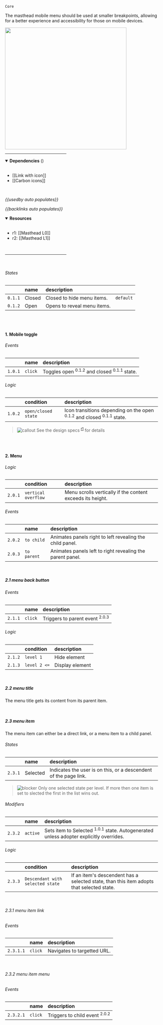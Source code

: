 `Core` <!-- category start --><!-- category end -->

The masthead mobile menu should be used at smaller breakpoints, allowing for a better experience and accessibility for those on mobile devices.

<a href="https://user-images.githubusercontent.com/3793636/149967528-e3e7f045-be9e-4689-ba88-20975e079fd0.png" target="_blank"><img src="https://user-images.githubusercontent.com/3793636/149967528-e3e7f045-be9e-4689-ba88-20975e079fd0.png" width="400px" /></a>

<hr width="40%" />

<!-- toc start open="true" depthStart="3" depthEnd="5" --><!-- toc end -->

<details open="true">
  <summary><strong>Dependencies</strong> (<!-- dependencyCount start --><!-- dependencyCount end -->)</summary><br />

- [[Link with icon]]
- [[Carbon icons]]

<br />
</details>

<!-- usedby start -->

_{{usedby auto populates}}_

<!-- usedby end -->

<!-- backlinks start -->

_{{backlinks auto populates}}_

<!-- backlinks end -->

<a name="resources"></a>

<details open="true">
  <summary><strong>Resources</strong></summary><br />

- r1: [[Masthead L0]]
- r2: [[Masthead L1]]

<br />
</details>

<hr width="40%" />

<br />

###### States

|         | name   | description                 |           |
| :------ | :----- | :-------------------------- | :-------- |
| `0.1.1` | Closed | Closed to hide menu items.  | `default` |
| `0.1.2` | Open   | Opens to reveal menu items. |           |

<br /><br />

#### 1. Mobile toggle

###### Events

|         | name    | description                                                      |
| :------ | :------ | :--------------------------------------------------------------- |
| `1.0.1` | `click` | Toggles open <sup>0.1.2</sup> and closed <sup>0.1.1</sup> state. |

###### Logic

|         | condition           | description                                                                                |
| :------ | :------------------ | :----------------------------------------------------------------------------------------- |
| `1.0.2` | `open/closed state` | Icon transitions depending on the open <sup>0.1.2</sup> and closed <sup>0.1.1</sup> state. |

> ![callout](https://user-images.githubusercontent.com/3793636/117873919-f6faba80-b265-11eb-81a5-039bdcd822e8.png)
> See the design specs <sup>[r1](#resources)</sup> for details

<br /><br />

#### 2. Menu

###### Logic

|         | condition           | description                                                |
| :------ | :------------------ | :--------------------------------------------------------- |
| `2.0.1` | `vertical overflow` | Menu scrolls vertically if the content exceeds its height. |

###### Events

|         | name        | description                                               |
| :------ | :---------- | :-------------------------------------------------------- |
| `2.0.2` | `to child`  | Animates panels right to left revealing the child panel.  |
| `2.0.3` | `to parent` | Animates panels left to right revealing the parent panel. |

<br />

##### 2.1 menu back button

###### Events

|         | name    | description                               |
| :------ | :------ | :---------------------------------------- |
| `2.1.1` | `click` | Triggers to parent event <sup>2.0.3</sup> |

###### Logic

|         | condition    | description     |
| :------ | :----------- | :-------------- |
| `2.1.2` | `level 1`    | Hide element    |
| `2.1.3` | `level 2 <=` | Display element |

<br />

##### 2.2 menu title

The menu title gets its content from its parent item.

<br />

##### 2.3 menu item

The menu item can either be a direct link, or a menu item to a child panel.

###### States

|         | name     | description                                                      |
| :------ | :------- | :--------------------------------------------------------------- |
| `2.3.1` | Selected | Indicates the user is on this, or a descendent of the page link. |

> ![blocker](https://user-images.githubusercontent.com/3793636/117873641-a6835d00-b265-11eb-8433-8c9c73a2e999.png)
> Only one selected state per level. If more then one item is set to slected the first in the list wins out.

###### Modifiers

|         | name     | description                                                                                      |
| :------ | :------- | :----------------------------------------------------------------------------------------------- |
| `2.3.2` | `active` | Sets item to Selected <sup>1.0.1</sup> state. Autogenerated unless adopter explicitly overrides. |

###### Logic

|         | condition                        | description                                                                              |
| :------ | :------------------------------- | :--------------------------------------------------------------------------------------- |
| `2.3.3` | `Descendant with selected state` | If an item's descendent has a selected state, than this item adopts that selected state. |

<br />

###### 2.3.1 menu item link

###### Events

|           | name    | description                 |
| :-------- | :------ | :-------------------------- |
| `2.3.1.1` | `click` | Navigates to targetted URL. |

<br />

###### 2.3.2 menu item menu

###### Events

|           | name    | description                              |
| :-------- | :------ | :--------------------------------------- |
| `2.3.2.1` | `click` | Triggers to child event <sup>2.0.2</sup> |
